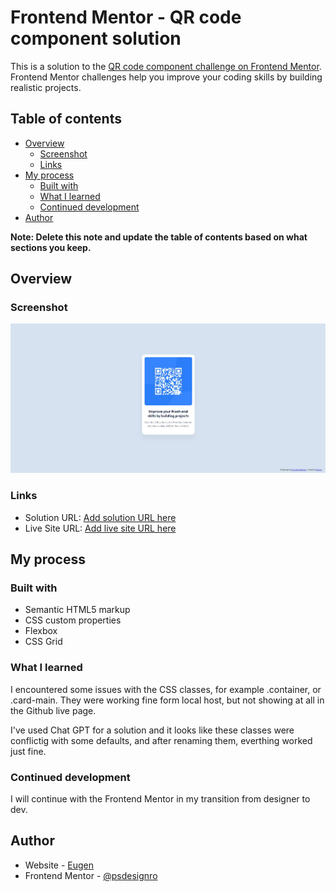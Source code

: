 # Frontend Mentor - QR code component solution

This is a solution to the [QR code component challenge on Frontend Mentor](https://www.frontendmentor.io/challenges/qr-code-component-iux_sIO_H). Frontend Mentor challenges help you improve your coding skills by building realistic projects. 

## Table of contents

- [Overview](#overview)
  - [Screenshot](#screenshot)
  - [Links](#links)
- [My process](#my-process)
  - [Built with](#built-with)
  - [What I learned](#what-i-learned)
  - [Continued development](#continued-development)
 - [Author](#author)

**Note: Delete this note and update the table of contents based on what sections you keep.**

## Overview

### Screenshot

![](images\screenshot.jpg)

### Links

- Solution URL: [Add solution URL here](https://github.com/psdesignro/qr-code-challenge)
- Live Site URL: [Add live site URL here](https://psdesignro.github.io/qr-code-challenge/)

## My process

### Built with

- Semantic HTML5 markup
- CSS custom properties
- Flexbox
- CSS Grid


### What I learned

I encountered some issues with the CSS classes, for example .container, or .card-main. They were working fine form local host, but not showing at all in the Github live page. 

I've used Chat GPT for a solution and it looks like these classes were conflictig with some defaults, and after renaming them, everthing worked just fine.



### Continued development

I will continue with the Frontend Mentor in my transition from designer to dev.



## Author

- Website - [Eugen](https://github.com/psdesignro)
- Frontend Mentor - [@psdesignro](https://www.frontendmentor.io/profile/psdesignro)

